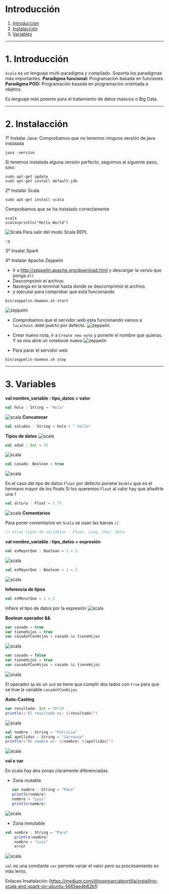 # Introducción

1. [Introducción ](#schema1)
2. [Instalacción](#schema2)
3. [Variables](#schema3)
<hr>

<a name="schema1"></a>

# 1. Introducción
`Scala` es un lenguaje multi-paradigma y compilado. Soporta los paradigmas más importantes.
**Paradigma funcional:** Programación basada en funciones
**Paradigma POO:** Programación basada en programación orientada a objetos.

Es  lenguaje más potente para el tratamiento de datos masivos o Big Data.
<hr>

<a name="schema2"></a>

# 2. Instalacción
1º Instalar Java:
Comprobamos que no tenemos ninguna versión de java instalada
~~~
java -version
~~~
Si tenemos instalada alguna versión perfecto, seguimos al siguente paso, sino:
~~~
sudo apt-get update
sudo apt-get install default-jdk
~~~
2º Instalar Scala
~~~
sudo apt-get install scala
~~~
Comprobamos que se ha instalado correctamente
~~~
scala
scala>println("Hello World")
~~~
![Scala](./image/001.png)
Para salir del modo Scala REPL 
~~~
:q
~~~
3º Insalar Spark

4º Instalar Apache Zeppelin

  - Ir a http://zeppelin.apache.org/download.html y descargar la versio que ponga `all`
  - Descomprimir el archivo.
  -  Naverga en la terminal hasta donde se descomprimió el archivo.
  - y ejecutar  para comprobar que está funcionando
   ~~~
   bin/zeppelin-daemon.sh start
   ~~~
  

   ![zeppelin](./image/002.png)
  - Comprobamos que el servidor web esta funcionando vamos a `localhost:8080` puerto por defecto.
  ![zeppelin](./image/003.png)
  - Crear nuevo nota, ir a `Create new note` y ponerle el nombre que quieras. Y se nos abre un notebook nuevo
   ![zeppelin](./image/004.png)


   - Para parar el servidor web
   ~~~
   bin/zeppelin-daemon.sh stop
   ~~~

<hr>

<a name="schema3"></a>

# 3. Variables
**val nombre_variable : tipo_datos = valor**

~~~scala
val hola : String = "Hola"
~~~
![scala](./image/008.png)
**Concatenar**

~~~scala
val saludos : String = hola + " hello"
~~~
**Tipos de datos**
![scala](./image/005.png)
~~~scala
val edad : Int = 35
~~~
![scala](./image/006.png)
~~~scala
val casado: Boolean = true
~~~
![scala](./image/007.png)


En el caso del tipo de datos `Float` por defecto ponene `Double` que es el hermano mayor de los floats
Si los queremos `Float` al valor hay que añadirle una `f`
~~~scala
val altura : Float = 1.75
~~~

![scala](./image/011.png)
**Comentarios**

Para poner comentarios en `Scala` se usan las barras `//`
~~~scala
// otros tipos de variables : Float, Long, Char, Byte
~~~

**val nombre_variable : tipo_datos = expresión**

~~~scala
val esMayorQue : Boolean = 1 > 2
~~~
![scala](./image/009.png)

~~~scala
val esMayorQue : Boolean = 1 < 2
~~~

![scala](./image/010.png)


**Inferencia de tipos**
~~~scala
val esMenorQue = 1 < 2
~~~
Infiere el tipo de datos por la expresión
![scala](./image/012.png)

**Boolean operador &&**

~~~scala
var casado = true
var tieneHijos = true
var casadoYConHijos = casado && tieneHijos
~~~

![scala](./image/013.png)


~~~scala
var casado = false
var tieneHijos = true
var casadoYConHijos = casado && tieneHijos
~~~
![scala](./image/014.png)


El operador `&&` es un `and` se tiene que cumplir dos lados con `true` para que se true la variable `casadoYConHijos`

**Auto-Casting**
~~~scala
var resultado: Int = 20*10
println(s"El resultado es: ${resultado}")
~~~
![scala](./image/015.png)

~~~scala
val nombre : String = "Patricia"
val apellidos : String = "Carrasco"
println(s"Mi nombre es: ${nombre} ${apellidos}")
~~~

![scala](./image/015.png)

**val o var**

En scala hay dos zonas claramente diferenciadas.
 - Zona mutable
 ~~~scala
    var nombre : String = "Paco"
    println(nombre)
    nombre = "Luis"
    println(nombre)
~~~
![scala](./image/017.png)
 - Zona inmutable
~~~scala
val nombre : String = "Paco"
    println(nombre)
    nombre = "Luis"
    error
~~~
![scala](./image/018.png)


`val` es una constante
`var` permite variar el valor pero su procesamiento es más lento.


Enlaces 
Insatalación
(https://medium.com/@josemarcialportilla/installing-scala-and-spark-on-ubuntu-5665ee4b62b1)